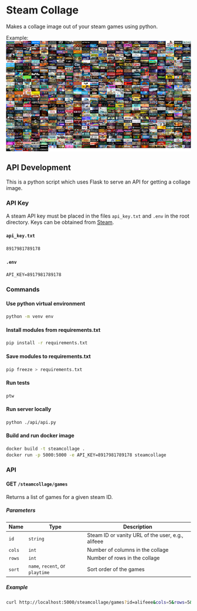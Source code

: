 # Steam Collage

Makes a collage image out of your steam games using python.

Example: ![Collage image](./images/alifeee.png)

## API Development

This is a python script which uses Flask to serve an API for getting a collage image.

### API Key

A steam API key must be placed in the files `api_key.txt` and `.env` in the root directory. Keys can be obtained from [Steam](https://steamcommunity.com/dev/apikey).

#### `api_key.txt`

```text
8917981789178
```

#### `.env`

```text
API_KEY=8917981789178
```

### Commands

#### Use python virtual environment

```bash
python -m venv env
```

#### Install modules from requirements.txt

```bash
pip install -r requirements.txt
```

#### Save modules to requirements.txt

```bash
pip freeze > requirements.txt
```

#### Run tests

```bash
ptw
```

#### Run server locally

```bash
python ./api/api.py
```

#### Build and run docker image

```bash
docker build -t steamcollage .
docker run -p 5000:5000 -e API_KEY=8917981789178 steamcollage
```

### API

#### GET `/steamcollage/games`

Returns a list of games for a given steam ID.

##### Parameters

| Name | Type | Description |
| ---- | ---- | ----------- |
| `id` | `string` | Steam ID or vanity URL of the user, e.g., alifeee |
| `cols` | `int` | Number of columns in the collage |
| `rows` | `int` | Number of rows in the collage |
| `sort` | `name`, `recent`, or `playtime` | Sort order of the games |

##### Example

```bash
curl http://localhost:5000/steamcollage/games?id=alifeee&cols=5&rows=5&sort=recent
```
